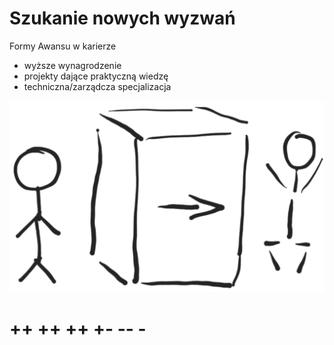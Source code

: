 #
# Szukanie nowych wyzwań

Formy Awansu w karierze

+ wyższe wynagrodzenie
+ projekty dające praktyczną wiedzę
+ techniczna/zarządcza specjalizacja


![wejście-wyjście](../img/we-wy.png)




# ++ ++ ++ +- -- -
